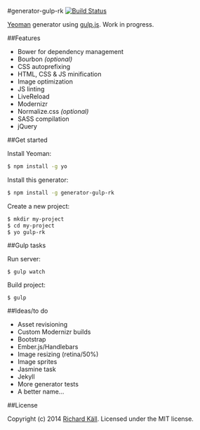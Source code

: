 #generator-gulp-rk [![Build Status](https://secure.travis-ci.org/richardkall/generator-gulp-rk.png?branch=master)](https://travis-ci.org/richardkall/generator-gulp-rk)

[Yeoman](http://yeoman.io) generator using [gulp.js](http://gulpjs.com). Work in progress.

##Features
- Bower for dependency management
- Bourbon _(optional)_
- CSS autoprefixing
- HTML, CSS & JS minification
- Image optimization
- JS linting
- LiveReload
- Modernizr
- Normalize.css _(optional)_
- SASS compilation
- jQuery

##Get started

Install Yeoman:

```bash
$ npm install -g yo
```

Install this generator:

```bash
$ npm install -g generator-gulp-rk
```

Create a new project:

```bash
$ mkdir my-project
$ cd my-project
$ yo gulp-rk
```

##Gulp tasks

Run server:

```
$ gulp watch
```

Build project:

```
$ gulp
```

##Ideas/to do
- Asset revisioning
- Custom Modernizr builds
- Bootstrap
- Ember.js/Handlebars
- Image resizing (retina/50%)
- Image sprites
- Jasmine task
- Jekyll
- More generator tests
- A better name...

##License

Copyright (c) 2014 [Richard Käll](http://richardkall.se). Licensed under the MIT license.
